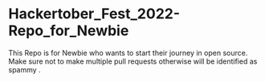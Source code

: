# Hackertober_Fest_2022-Repo_for_Newbie
This Repo is for Newbie who wants to start their journey in open source. Make sure not to make multiple pull requests otherwise will be identified as spammy .
